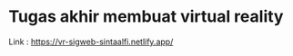 Tugas akhir membuat virtual reality
===================

Link : https://vr-sigweb-sintaalfi.netlify.app/ 
